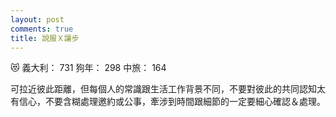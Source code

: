 ```yaml
---
layout: post
comments: true
title: 說服Ｘ讓步
---
```


:heart_eyes_cat: 義大利： 731 狗年： 298 中旅： 164


可拉近彼此距離，但每個人的常識跟生活工作背景不同，不要對彼此的共同認知太有信心，不要含糊處理邀約或公事，牽涉到時間跟細節的一定要細心確認＆處理。
